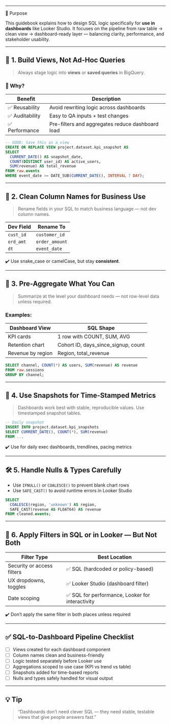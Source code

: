 ___
🎯 Purpose

This guidebook explains how to design SQL logic specifically for **use in dashboards** like Looker Studio. It focuses on the pipeline from raw table → clean view → dashboard-ready layer — balancing clarity, performance, and stakeholder usability.

---

## 🧱 1. Build Views, Not Ad-Hoc Queries

> Always stage logic into **views** or **saved queries** in BigQuery.

### 🔹 Why?

| Benefit        | Description                                      |
| -------------- | ------------------------------------------------ |
| ✅ Reusability  | Avoid rewriting logic across dashboards          |
| ✅ Auditability | Easy to QA inputs + test changes                 |
| ✅ Performance  | Pre-filters and aggregates reduce dashboard load |

```sql
-- GOOD: Save this as a view
CREATE OR REPLACE VIEW project.dataset.kpi_snapshot AS
SELECT
  CURRENT_DATE() AS snapshot_date,
  COUNT(DISTINCT user_id) AS active_users,
  SUM(revenue) AS total_revenue
FROM raw.events
WHERE event_date >= DATE_SUB(CURRENT_DATE(), INTERVAL 7 DAY);
```

---

## 🧹 2. Clean Column Names for Business Use

> Rename fields in your SQL to match business language — not dev column names.

| Dev Field | Rename To      |
| --------- | -------------- |
| `cust_id` | `customer_id`  |
| `ord_amt` | `order_amount` |
| `dt`      | `event_date`   |

✔️ Use snake\_case or camelCase, but stay **consistent**.

---

## 🧮 3. Pre-Aggregate What You Can

> Summarize at the level your dashboard needs — not row-level data unless required.

### Examples:

| Dashboard View    | SQL Shape                             |
| ----------------- | ------------------------------------- |
| KPI cards         | 1 row with COUNT, SUM, AVG            |
| Retention chart   | Cohort ID, days\_since\_signup, count |
| Revenue by region | Region, total\_revenue                |

```sql
SELECT channel, COUNT(*) AS users, SUM(revenue) AS revenue
FROM raw.sessions
GROUP BY channel;
```

---

## 🧪 4. Use Snapshots for Time-Stamped Metrics

> Dashboards work best with stable, reproducible values. Use timestamped snapshot tables.

```sql
-- Daily snapshot
INSERT INTO project.dataset.kpi_snapshots
SELECT CURRENT_DATE(), COUNT(*), SUM(revenue)
FROM ...
```

✔️ Use for daily exec dashboards, trendlines, pacing metrics

---

## 🛠️ 5. Handle Nulls & Types Carefully

* Use `IFNULL()` or `COALESCE()` to prevent blank chart rows
* Use `SAFE_CAST()` to avoid runtime errors in Looker Studio

```sql
SELECT
  COALESCE(region, 'unknown') AS region,
  SAFE_CAST(revenue AS FLOAT64) AS revenue
FROM cleaned.events;
```

---

## 🧩 6. Apply Filters in SQL or in Looker — But Not Both

| Filter Type                | Best Location                                   |
| -------------------------- | ----------------------------------------------- |
| Security or access filters | ✅ SQL (hardcoded or policy-based)               |
| UX dropdowns, toggles      | ✅ Looker Studio (dashboard filter)              |
| Date scoping               | ✅ SQL for performance, Looker for interactivity |

✔️ Don’t apply the same filter in both places unless required

---

## ✅ SQL-to-Dashboard Pipeline Checklist

* [ ] Views created for each dashboard component
* [ ] Column names clean and business-friendly
* [ ] Logic tested separately before Looker use
* [ ] Aggregations scoped to use case (KPI vs trend vs table)
* [ ] Snapshots added for time-based reports
* [ ] Nulls and types safely handled for visual output

---

## 💡 Tip

> “Dashboards don’t need clever SQL — they need stable, testable views that give people answers fast.”
